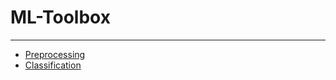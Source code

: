 # ML-Toolbox
___

- [Preprocessing](./docs/preprocessing.md)
- [Classification](./docs/classification.md)
